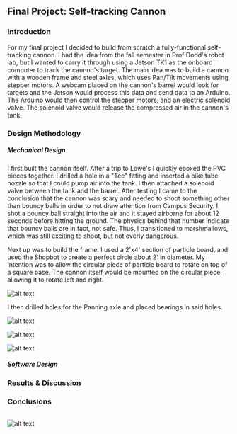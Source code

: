 
## Final Project: Self-tracking Cannon
### Introduction
For my final project I decided to build from scratch a fully-functional self-tracking cannon. I had the idea from the fall semester in Prof Dodd's robot lab, but I wanted to carry it through using a Jetson TK1 as the onboard computer to track the cannon's target. The main idea was to build a cannon with a wooden frame and steel axles, which uses Pan/Tilt movements using stepper motors. A webcam placed on the cannon's barrel would look for targets and the Jetson would process this data and send data to an Arduino. The Arduino would then control the stepper motors, and an electric solenoid valve. The solenoid valve would release the compressed air in the cannon's tank. 

### Design Methodology
##### Mechanical Design
I first built the cannon itself. After a trip to Lowe's I quickly epoxed the PVC pieces together. I drilled a hole in a "Tee" fitting and inserted a bike tube nozzle so that I could pump air into the tank. I then attached a solenoid valve between the tank and the barrel. After testing I came to the conclusion that the cannon was scary and needed to shoot something other than bouncy balls in order to not draw attention from Campus Security. I shot a bouncy ball straight into the air and it stayed airborne for about 12 seconds before hitting the ground. The physics behind that number indicate that bouncy balls are in fact, not safe. Thus, I transitioned to marshmallows, which was still exciting to shoot, but not overly dangerous. 

Next up was to build the frame. I used a 2'x4' section of particle board, and used the Shopbot to create a perfect circle about 2' in diameter. My intention was to allow the circular piece of particle board to rotate on top of a square base. The cannon itself would be mounted on the circular piece, allowing it to rotate left and right.

![alt text](https://lh6.googleusercontent.com/2m3x_1xg1MmncqUqA8PJ_NUkWygsCfupK2JP7SFXmLf-X96CvNl1RnoIfj32Bmx-61qc_6-R8bwbrNE=s800 "Circular platform rotating atop base")

I then drilled holes for the Panning axle and placed bearings in said holes. 

![alt text](https://lh3.googleusercontent.com/qSxdIBXxNMH6OXTym1XREDI4ElJ5i7VxBnXeNJZLLfCNtusxy21IycuS4SkQPxvLABulvFYXwCb6mNw=w918-h797 "Pan motor and belt pulleys")


![alt text](https://lh4.googleusercontent.com/IIZkQ5Oj1ApKvgxjgKDUvXR3wIuN3l2vcsruVQNytVm9kEfMQpkV6logfJLrjwXKC2yOHEQ3Kb-dNsM=w918-h797 "Legs for cannon's base")

![alt text](https://lh5.googleusercontent.com/QsYyzwivggqK0_oh1Pq0_BZ2p3yzLC_o-31fHeNkr2VKi5dbyhtn3e56w-u0dKUjPoOxF1vPamSE__U=s800 "Cannon strapped to 2x4")

##### Software Design

### Results & Discussion

### Conclusions


```c

```

![alt text](http://i.imgur.com/aK5NewV.png "Excel Spreadsheet")




